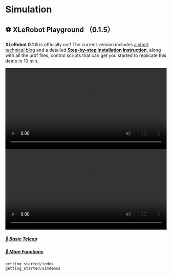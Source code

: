 # Simulation

## ⚽ XLeRobot Playground （0.1.5）

**XLeRobot 0.1.5** is officially out! The current version includes [a short technical blog](https://www.notion.so/vectorwang/simulation/sim.md) and a detailed [**Step-by-step Installation Instruction**](https://www.notion.so/vectorwang/simulation/sim_guide.md), along with all the urdf files, control scripts that can get you started to replicate this demo in 10 min.

<video width="100%" style="max-width: 100%;" controls>
  <source src="https://github.com/user-attachments/assets/28b65704-766c-4155-888f-0dd830b59843" type="video/mp4">
  Your browser does not support the video tag.
</video>

<video width="100%" style="max-width: 100%;" controls>
  <source src="https://github.com/user-attachments/assets/e66d8cb5-7a02-4445-b6d9-793057996f87" type="video/mp4">
  Your browser does not support the video tag.
</video>




##### [👋 Basic Teleop](getting_started/index)

##### [🔩 More Functions](getting_started/simdemos)



```{toctree}
getting_started/index
getting_started/simdemos
```

<!-- ```{toctree}
:maxdepth: 1

control/index
table_top_gripper/index
quadruped/index
humanoid/index
mobile_manipulation/index
dextrous/index
digital_twins/index
drawing/index
external/index
``` -->




